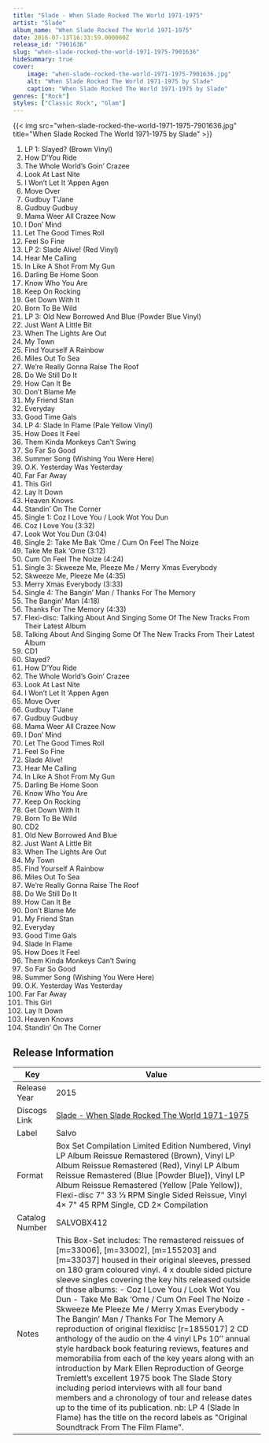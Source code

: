 ```yaml
---
title: "Slade - When Slade Rocked The World 1971-1975"
artist: "Slade"
album_name: "When Slade Rocked The World 1971-1975"
date: 2016-07-13T16:33:59.000000Z
release_id: "7901636"
slug: "when-slade-rocked-the-world-1971-1975-7901636"
hideSummary: true
cover:
    image: "when-slade-rocked-the-world-1971-1975-7901636.jpg"
    alt: "When Slade Rocked The World 1971-1975 by Slade"
    caption: "When Slade Rocked The World 1971-1975 by Slade"
genres: ["Rock"]
styles: ["Classic Rock", "Glam"]
---
```


{{< img src="when-slade-rocked-the-world-1971-1975-7901636.jpg" title="When Slade Rocked The World 1971-1975 by Slade" >}}

<!-- section break -->

1. LP 1: Slayed? (Brown Vinyl)
2. How D’You Ride
3. The Whole World’s Goin’ Crazee
4. Look At Last Nite
5. I Won’t Let It ‘Appen Agen
6. Move Over
7. Gudbuy T’Jane
8. Gudbuy Gudbuy
9. Mama Weer All Crazee Now
10. I Don’ Mind
11. Let The Good Times Roll
12. Feel So Fine
13. LP 2: Slade Alive! (Red Vinyl)
14. Hear Me Calling
15. In Like A Shot From My Gun
16. Darling Be Home Soon
17. Know Who You Are
18. Keep On Rocking
19. Get Down With It
20. Born To Be Wild
21. LP 3: Old New Borrowed And Blue (Powder Blue Vinyl)
22. Just Want A Little Bit
23. When The Lights Are Out
24. My Town
25. Find Yourself A Rainbow
26. Miles Out To Sea
27. We’re Really Gonna Raise The Roof
28. Do We Still Do It
29. How Can It Be
30. Don’t Blame Me
31. My Friend Stan
32. Everyday
33. Good Time Gals
34. LP 4: Slade In Flame (Pale Yellow Vinyl)
35. How Does It Feel
36. Them Kinda Monkeys Can’t Swing
37. So Far So Good
38. Summer Song (Wishing You Were Here)
39. O.K. Yesterday Was Yesterday
40. Far Far Away
41. This Girl
42. Lay It Down
43. Heaven Knows
44. Standin’ On The Corner
45. Single 1: Coz I Love You / Look Wot You Dun
46. Coz I Love You (3:32)
47. Look Wot You Dun (3:04)
48. Single 2: Take Me Bak ‘Ome / Cum On Feel The Noize
49. Take Me Bak ‘Ome (3:12)
50. Cum On Feel The Noize (4:24)
51. Single 3: Skweeze Me, Pleeze Me / Merry Xmas Everybody
52. Skweeze Me, Pleeze Me (4:35)
53. Merry Xmas Everybody (3:33)
54. Single 4: The Bangin’ Man / Thanks For The Memory
55. The Bangin’ Man (4:18)
56. Thanks For The Memory (4:33)
57. Flexi-disc: Talking About And Singing Some Of The New Tracks From Their Latest Album
58. Talking About And Singing Some Of The New Tracks From Their Latest Album
59. CD1
60. Slayed?
61. How D’You Ride
62. The Whole World’s Goin’ Crazee
63. Look At Last Nite
64. I Won’t Let It ‘Appen Agen
65. Move Over
66. Gudbuy T’Jane
67. Gudbuy Gudbuy
68. Mama Weer All Crazee Now
69. I Don’ Mind
70. Let The Good Times Roll
71. Feel So Fine
72. Slade Alive!
73. Hear Me Calling
74. In Like A Shot From My Gun
75. Darling Be Home Soon
76. Know Who You Are
77. Keep On Rocking
78. Get Down With It
79. Born To Be Wild
80. CD2
81. Old New Borrowed And Blue
82. Just Want A Little Bit
83. When The Lights Are Out
84. My Town
85. Find Yourself A Rainbow
86. Miles Out To Sea
87. We’re Really Gonna Raise The Roof
88. Do We Still Do It
89. How Can It Be
90. Don’t Blame Me
91. My Friend Stan
92. Everyday
93. Good Time Gals
94. Slade In Flame
95. How Does It Feel
96. Them Kinda Monkeys Can’t Swing
97. So Far So Good
98. Summer Song (Wishing You Were Here)
99. O.K. Yesterday Was Yesterday
100. Far Far Away
101. This Girl
102. Lay It Down
103. Heaven Knows
104. Standin’ On The Corner

<!-- section break -->








## Release Information
|  Key           | Value                                                |
| ---------------| ---------------------------------------------------- |
| Release Year   | 2015                                   |
| Discogs Link   | [Slade - When Slade Rocked The World 1971-1975](https://www.discogs.com/release/7901636-Slade-When-Slade-Rocked-The-World-1971-1975) |
| Label          | Salvo |
| Format         | Box Set Compilation Limited Edition Numbered, Vinyl LP Album Reissue Remastered (Brown), Vinyl LP Album Reissue Remastered (Red), Vinyl LP Album Reissue Remastered (Blue [Powder Blue]), Vinyl LP Album Reissue Remastered (Yellow [Pale Yellow]), Flexi-disc 7" 33 ⅓ RPM Single Sided Reissue, Vinyl 4× 7" 45 RPM Single, CD 2× Compilation |
| Catalog Number | SALVOBX412 |
| Notes | This Box-Set includes: The remastered reissues of [m=33006], [m=33002], [m=155203] and [m=33037] housed in their original sleeves, pressed on 180 gram coloured vinyl. 4 x double sided picture sleeve singles covering the key hits released outside of those albums:  - Coz I Love You / Look Wot You Dun  - Take Me Bak ‘Ome / Cum On Feel The Noize - Skweeze Me Pleeze Me / Merry Xmas Everybody - The Bangin’ Man / Thanks For The Memory A reproduction of original flexidisc [r=1855017] 2 CD anthology of the audio on the 4 vinyl LPs 10’’ annual style hardback book featuring reviews, features and memorabilia from each of the key years along with an introduction by Mark Ellen Reproduction of George Tremlett’s excellent 1975 book The Slade Story including period interviews with all four band members and a chronology of tour and release dates up to the time of its publication.  nb: LP 4 (Slade In Flame) has the title on the record labels as "Original Soundtrack From The Film Flame".  	  |